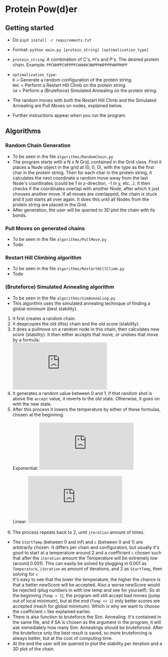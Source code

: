 # Protein Pow(d)er

## Getting started<br>
- Do `pip3 install -r requirements.txt` <br>

- Format: `python main.py [protein_string] [optimalization_type]`<br>
- `protein_string`: A combination of C's, H's and P's. The desired protein chain. Example: `PPCHHPPCHPPPPCHHHHCHHPPHHPPPPHHPPHPP`<br>
- `optimalization_type`:<br>
`R` = Generate a random configuration of the protein string.<br>
`RHC` = Perform a Restart Hill Climb on the protein string.<br>
`SA` = Perform a (Bruteforce) Simulated Annealing on the protein string.<br>
- The random moves with both the Restart Hill Climb and the Simulated Annealing are Pull Moves on nodes, explained below.<br>
- Further instructions appear when you run the program.<br>

## Algorithms

### Random Chain Generation<br>
- To be seen in the file `algorithms/RandomChain.py`
- The program starts with a N x N Grid, contained in the Grid class. First it places a Node object in the grid at (0, 0, 0), with the type as the first char in the protein string. Then for each char in the protein string, it calculates the next coordinate a random move away from the last Node's coordinates (could be 1 in z-direction, -1 in y, etc...). It then checks if the coordinates overlap with another Node, after which it just chooses another move. If all moves are overlapped, the chain is stuck and it just starts all over again. It does this until all Nodes from the protein string are placed in the Grid.
- After generation, the user will be queried to 3D plot the chain with its bonds.

### Pull Moves on generated chains<br>
- To be seen in the file `algorithms/PullMove.py`
- Todo

### Restart Hill Climbing algorithm<br>
- To be seen in the file `algorithms/RestartHillClimb.py`
- Todo

### (Bruteforce) Simulated Annealing algorithm<br>
- To be seen in the file `algorithms/SimAnnealing.py`
- This algorithm uses the simulated annealing technique of finding a global minimum (best stability).<br>
1. It first creates a random chain.
2. It deepcopies the old (this) chain and the old score (stability).
3. It does a pullmove on a random node in this chain, then calculates new score (stability). It then either accepts that move, or undoes that move by a formula:<br>
![AcceptEquation](https://latex.codecogs.com/gif.latex?accept%20%3D%202%5E%7B%28oldScore%20-%20newScore%29%20/%20temperature%7D)<br>
4. It generates a random value between 0 and 1, if that random shot is above the `accept` value, it reverts to the old state. Otherwise, it goes on with the new state.
5. After this process it lowers the temperature by either of these formulas, chosen at the beginning:<br><br>
Exponential: ![ExpEquation](https://latex.codecogs.com/gif.latex?Temperature%20%3D%20StartTemp%20%5Cast%20c%5E%7Biteration%7D)<br><br>
Linear: ![LinearEquation](https://latex.codecogs.com/gif.latex?Temperature%20%3D%20StartTemp%20-%20iteration%20*%20c)<br><br>
6. The process repeats back to 2, until `iteration` amount of times.<br>
- The `StartTemp` (between 0 and inf) and `c` (between 0 and 1) are arbitrarily chosen. It differs per chain and configuration, but usually it's good to start at a temperature around 2 and a coefficient `c` chosen such that after the `iteration` amount the Temperature will be extremely low (around 0.001). This can easily be solved by plugging in 0.001 as `Temperature`, `iteration` as amount of iterations, and 2 as `StartTemp`, then solving for `c`<br> 
It's easy to see that the lower the temperature, the higher the chance is that a better newScore will be accepted. Also a worse newScore would be rejected (plug numbers in with low temp and see for yourself). So at the beginning (`Temp > 1`), the program will still accept bad moves (jump out of local minimum), but at the end (`Temp << 1`) only better scores are accepted (reach for global minimum). Which is why we want to choose the coefficient `c` like explained earlier.
- There is also function to bruteforce the Sim. Annealing. It's contained in the same file, and if SA is chosen as the argument in the program, it will ask immediately how many Sim. Annealings should be bruteforced. After the bruteforce only the best result is saved, so more bruteforcing is always better, but at the cost of computing time.
- At the end the user will be queried to plot the stability per iteration and a 3D plot of the chain.